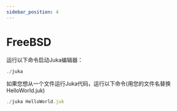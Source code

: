 ```yaml
---
sidebar_position: 4
---
```


# FreeBSD

运行以下命令启动Juka编辑器：

```jsx
./juka
```

如果您想从一个文件运行Juka代码，运行以下命令(用您的文件名替换HelloWorld.juk)

```jsx
./juka HelloWorld.juk
```
